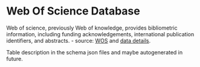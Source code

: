 # Web Of Science Database

Web of science, previously Web of knowledge, provides bibliometric information, including funding acknowledgements, international publication identifiers, and abstracts. - source: [WOS](https://clarivate.com/webofsciencegroup) and [data details](https://clarivate.com/webofsciencegroup/solutions/xml-and-apis).

Table description in the schema json files and maybe autogenerated in future.